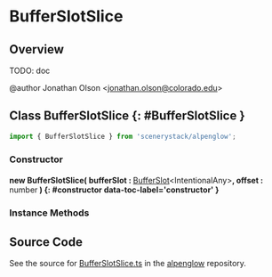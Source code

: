 # BufferSlotSlice

## Overview

TODO: doc

@author Jonathan Olson &lt;jonathan.olson@colorado.edu&gt;

## Class BufferSlotSlice {: #BufferSlotSlice }


```js
import { BufferSlotSlice } from 'scenerystack/alpenglow';
```
### Constructor

#### new BufferSlotSlice( bufferSlot : <span style="font-weight: 400;">[BufferSlot](../alpenglow/BufferSlot.md)&lt;IntentionalAny&gt;</span>, offset : <span style="font-weight: 400;"><span style="color: hsla(calc(var(--md-hue) + 180deg),80%,40%,1);">number</span></span> ) {: #constructor data-toc-label='constructor' }

### Instance Methods





## Source Code

See the source for [BufferSlotSlice.ts](https://github.com/phetsims/alpenglow/blob/main/js/webgpu/compute/BufferSlotSlice.ts) in the [alpenglow](https://github.com/phetsims/alpenglow) repository.
